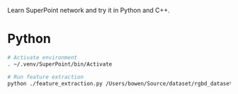 Learn SuperPoint network and try it in Python and C++.

# Python 

```zsh
# Activate environment
. ~/.venv/SuperPoint/bin/Activate

# Run feature extraction 
python ./feature_extraction.py /Users/bowen/Source/dataset/rgbd_dataset_freiburg1_xyz/rgb [--waitkey 1000000]
```